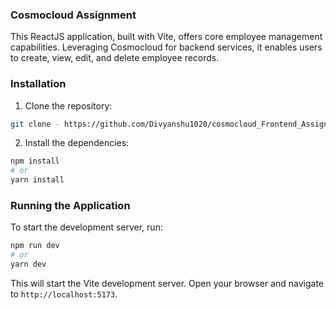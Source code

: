 ### Cosmocloud Assignment

This ReactJS application, built with Vite, offers core employee management capabilities. Leveraging Cosmocloud for backend services, it enables users to create, view, edit, and delete employee records.

### Installation

1. Clone the repository:

```bash
git clone - https://github.com/Divyanshu1020/cosmocloud_Frontend_Assignment.git
```
2. Install the dependencies:

```bash
npm install
# or
yarn install
```

### Running the Application

To start the development server, run:

```bash
npm run dev
# or
yarn dev
```

This will start the Vite development server. Open your browser and navigate to `http://localhost:5173`.






